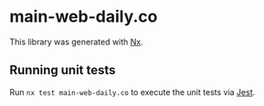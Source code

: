 # main-web-daily.co

This library was generated with [Nx](https://nx.dev).

## Running unit tests

Run `nx test main-web-daily.co` to execute the unit tests via [Jest](https://jestjs.io).
